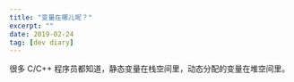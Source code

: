 ```yaml
---
title: "变量在哪儿呢？"
excerpt: ""
date: 2019-02-24
tag: [dev diary]
---
```


很多 C/C++ 程序员都知道，静态变量在栈空间里，动态分配的变量在堆空间里。
